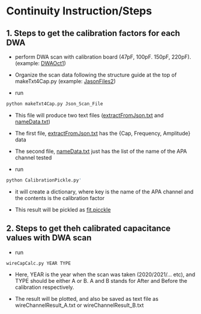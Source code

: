# Continuity Instruction/Steps 

## 1. Steps to get the calibration factors for each DWA
* perform DWA scan with calibration board (47pF, 100pF. 150pF, 220pF). (example: [DWAOct1](https://github.com/dunewires/ElectricalMethod/tree/development/Continuity/DWAOct1))

* Organize the scan data following the structure guide at the top of makeTxt4Cap.py (example: [JasonFiles2](https://github.com/dunewires/ElectricalMethod/tree/development/Continuity/JsonFiles2)) 

* run 
```bash
python makeTxt4Cap.py Json_Scan_File
```

* This file will produce two text files ([extractFromJson.txt](https://github.com/dunewires/ElectricalMethod/blob/development/Continuity/extractFromJson.txt) and [nameData.txt](https://github.com/dunewires/ElectricalMethod/blob/development/Continuity/nameData.txt))

* The first file, [extractFromJson.txt](https://github.com/dunewires/ElectricalMethod/blob/development/Continuity/extractFromJson.txt) has the {Cap, Frequency, Amplitude} data 

* The second file, [nameData.txt](https://github.com/dunewires/ElectricalMethod/blob/development/Continuity/nameData.txt) just has the list of the name of the APA channel tested 

* run 
```bash
python CalibrationPickle.py' 
```

* it will create a dictionary, where key is the name of the APA channel and the contents is the calibration factor

* This result will be pickled as [fit.picckle](https://github.com/dunewires/ElectricalMethod/blob/development/Continuity/fit.pickle)

## 2. Steps to get theh calibrated capacitance values with DWA scan 
* run 
```bash
wireCapCalc.py YEAR TYPE
```

* Here, YEAR is the year when the scan was taken (2020/2021/... etc), and TYPE should be either A or B. A and B stands for After and Before the calibration respectively. 

* The result will be plotted, and also be saved as text file as  wireChannelResult_A.txt or wireChannelResult_B.txt
 
